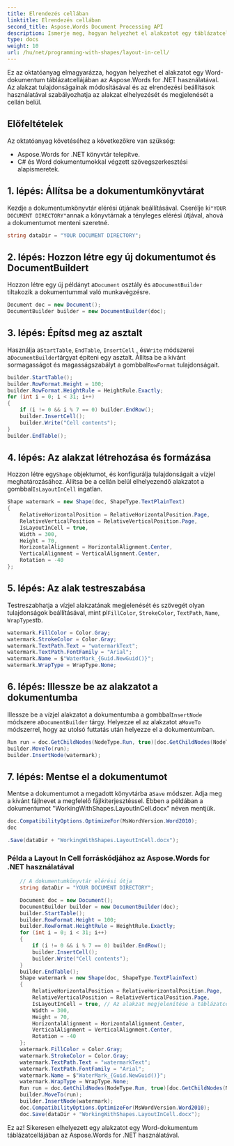 ```yaml
---
title: Elrendezés cellában
linktitle: Elrendezés cellában
second_title: Aspose.Words Document Processing API
description: Ismerje meg, hogyan helyezhet el alakzatot egy táblázatcellán belül egy Word-dokumentumban az Aspose.Words for .NET használatával.
type: docs
weight: 10
url: /hu/net/programming-with-shapes/layout-in-cell/
---
```


Ez az oktatóanyag elmagyarázza, hogyan helyezhet el alakzatot egy Word-dokumentum táblázatcellájában az Aspose.Words for .NET használatával. Az alakzat tulajdonságainak módosításával és az elrendezési beállítások használatával szabályozhatja az alakzat elhelyezését és megjelenését a cellán belül.

## Előfeltételek
Az oktatóanyag követéséhez a következőkre van szükség:

- Aspose.Words for .NET könyvtár telepítve.
- C# és Word dokumentumokkal végzett szövegszerkesztési alapismeretek.

## 1. lépés: Állítsa be a dokumentumkönyvtárat
 Kezdje a dokumentumkönyvtár elérési útjának beállításával. Cserélje ki`"YOUR DOCUMENT DIRECTORY"`annak a könyvtárnak a tényleges elérési útjával, ahová a dokumentumot menteni szeretné.

```csharp
string dataDir = "YOUR DOCUMENT DIRECTORY";
```

## 2. lépés: Hozzon létre egy új dokumentumot és DocumentBuildert
 Hozzon létre egy új példányt a`Document` osztály és a`DocumentBuilder` tiltakozik a dokumentummal való munkavégzésre.

```csharp
Document doc = new Document();
DocumentBuilder builder = new DocumentBuilder(doc);
```

## 3. lépés: Építsd meg az asztalt
 Használja a`StartTable`, `EndTable`, `InsertCell` , és`Write` módszerei a`DocumentBuilder`tárgyat építeni egy asztalt. Állítsa be a kívánt sormagasságot és magasságszabályt a gombbal`RowFormat` tulajdonságait.

```csharp
builder.StartTable();
builder.RowFormat.Height = 100;
builder.RowFormat.HeightRule = HeightRule.Exactly;
for (int i = 0; i < 31; i++)
{
    if (i != 0 && i % 7 == 0) builder.EndRow();
    builder.InsertCell();
    builder.Write("Cell contents");
}
builder.EndTable();
```

## 4. lépés: Az alakzat létrehozása és formázása
 Hozzon létre egy`Shape` objektumot, és konfigurálja tulajdonságait a vízjel meghatározásához. Állítsa be a cellán belül elhelyezendő alakzatot a gombbal`IsLayoutInCell` ingatlan.

```csharp
Shape watermark = new Shape(doc, ShapeType.TextPlainText)
{
    RelativeHorizontalPosition = RelativeHorizontalPosition.Page,
    RelativeVerticalPosition = RelativeVerticalPosition.Page,
    IsLayoutInCell = true,
    Width = 300,
    Height = 70,
    HorizontalAlignment = HorizontalAlignment.Center,
    VerticalAlignment = VerticalAlignment.Center,
    Rotation = -40
};
```

## 5. lépés: Az alak testreszabása
 Testreszabhatja a vízjel alakzatának megjelenését és szövegét olyan tulajdonságok beállításával, mint pl`FillColor`, `StrokeColor`, `TextPath`, `Name`, `WrapType`stb.

```csharp
watermark.FillColor = Color.Gray;
watermark.StrokeColor = Color.Gray;
watermark.TextPath.Text = "watermarkText";
watermark.TextPath.FontFamily = "Arial";
watermark.Name = $"WaterMark_{Guid.NewGuid()}";
watermark.WrapType = WrapType.None;
```

## 6. lépés: Illessze be az alakzatot a dokumentumba
 Illessze be a vízjel alakzatot a dokumentumba a gombbal`InsertNode` módszere a`DocumentBuilder` tárgy. Helyezze el az alakzatot a`MoveTo` módszerrel, hogy az utolsó futtatás után helyezze el a dokumentumban.

```csharp
Run run = doc.GetChildNodes(NodeType.Run, true)[doc.GetChildNodes(NodeType.Run, true).Count - 1] as Run;
builder.MoveTo(run);
builder.InsertNode(watermark);
```

## 7. lépés: Mentse el a dokumentumot
 Mentse a dokumentumot a megadott könyvtárba a`Save` módszer. Adja meg a kívánt fájlnevet a megfelelő fájlkiterjesztéssel. Ebben a példában a dokumentumot "WorkingWithShapes.LayoutInCell.docx" néven mentjük.

```csharp
doc.CompatibilityOptions.OptimizeFor(MsWordVersion.Word2010);
doc

.Save(dataDir + "WorkingWithShapes.LayoutInCell.docx");
```

### Példa a Layout In Cell forráskódjához az Aspose.Words for .NET használatával 

```csharp
	// A dokumentumkönyvtár elérési útja
	string dataDir = "YOUR DOCUMENT DIRECTORY";

	Document doc = new Document();
	DocumentBuilder builder = new DocumentBuilder(doc);
	builder.StartTable();
	builder.RowFormat.Height = 100;
	builder.RowFormat.HeightRule = HeightRule.Exactly;
	for (int i = 0; i < 31; i++)
	{
		if (i != 0 && i % 7 == 0) builder.EndRow();
		builder.InsertCell();
		builder.Write("Cell contents");
	}
	builder.EndTable();
	Shape watermark = new Shape(doc, ShapeType.TextPlainText)
	{
		RelativeHorizontalPosition = RelativeHorizontalPosition.Page,
		RelativeVerticalPosition = RelativeVerticalPosition.Page,
		IsLayoutInCell = true, // Az alakzat megjelenítése a táblázatcellán kívül, ha cellába kerül.
		Width = 300,
		Height = 70,
		HorizontalAlignment = HorizontalAlignment.Center,
		VerticalAlignment = VerticalAlignment.Center,
		Rotation = -40
	};
	watermark.FillColor = Color.Gray;
	watermark.StrokeColor = Color.Gray;
	watermark.TextPath.Text = "watermarkText";
	watermark.TextPath.FontFamily = "Arial";
	watermark.Name = $"WaterMark_{Guid.NewGuid()}";
	watermark.WrapType = WrapType.None;
	Run run = doc.GetChildNodes(NodeType.Run, true)[doc.GetChildNodes(NodeType.Run, true).Count - 1] as Run;
	builder.MoveTo(run);
	builder.InsertNode(watermark);
	doc.CompatibilityOptions.OptimizeFor(MsWordVersion.Word2010);
	doc.Save(dataDir + "WorkingWithShapes.LayoutInCell.docx");
```

Ez az! Sikeresen elhelyezett egy alakzatot egy Word-dokumentum táblázatcellájában az Aspose.Words for .NET használatával.